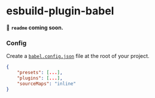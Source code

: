 # esbuild-plugin-babel

🚧 **`readme` coming soon.**

### Config

Create a [`babel.config.json`](https://babeljs.io/docs/en/configuration) file at the root of your project.

```json
{
    "presets": [...],
    "plugins": [...],
    "sourceMaps": "inline"
}
```
